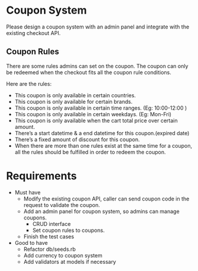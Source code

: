 # Coupon System
Please design a coupon system with an admin panel and integrate with the existing checkout API.

## Coupon Rules
There are some rules admins can set on the coupon. The coupon can only be redeemed when the checkout fits all the coupon rule conditions.

Here are the rules:
- This coupon is only available in certain countries.
- This coupon is only available for certain brands.
- This coupon is only available in certain time ranges. (Eg: 10:00-12:00 )
- This coupon is only available in certain weekdays. (Eg: Mon-Fri)
- This coupon is only available when the cart total price over certain amount.
- There’s a start datetime & a end datetime for this coupon.(expired date)
- There’s a fixed amount of discount for this coupon.
- When there are more than one rules exist at the same time for a coupon, all the rules should be fulfilled in order to redeem the coupon.

# Requirements
- Must have
  - Modify the existing coupon API, caller can send coupon code in the request to validate the coupon.
  - Add an admin panel for coupon system, so admins can manage coupons.
	  - CRUD interface
	  - Set coupon rules to coupons.
  - Finish the test cases
- Good to have
  - Refactor db/seeds.rb
  - Add currency to coupon system
  - Add validators at models if necessary
